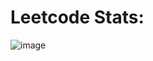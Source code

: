 # Leetcode Stats:
![image](https://github.com/user-attachments/assets/f011198c-263d-4c94-8603-a797a5f91006)
